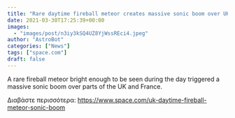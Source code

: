 ```yaml
---
title: "Rare daytime fireball meteor creates massive sonic boom over UK"
date: 2021-03-30T17:25:39+00:00
images:
  - "images/post/n3iy3kSQ4UZ8YjWssREci4.jpeg"
author: "AstroBot"
categories: ["News"]
tags: ["space.com"]
draft: false
---
```


A rare fireball meteor bright enough to be seen during the day triggered a massive sonic boom over parts of the UK and France. 

Διαβάστε περισσότερα: https://www.space.com/uk-daytime-fireball-meteor-sonic-boom

